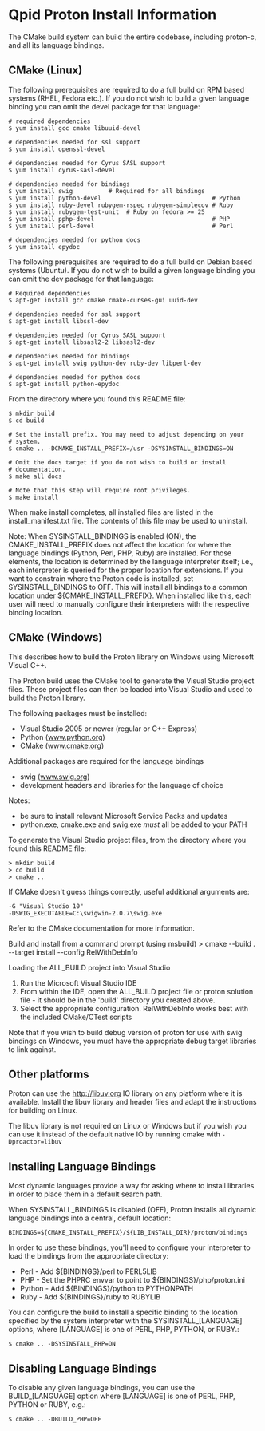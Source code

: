 Qpid Proton Install Information
===============================

The CMake build system can build the entire codebase, including proton-c,
and all its language bindings.

CMake (Linux)
-------------

The following prerequisites are required to do a full build on RPM based systems (RHEL, Fedora etc.).
If you do not wish to build a given language binding you can omit the devel
package for that language:

    # required dependencies
    $ yum install gcc cmake libuuid-devel

    # dependencies needed for ssl support
    $ yum install openssl-devel

    # dependencies needed for Cyrus SASL support
    $ yum install cyrus-sasl-devel

    # dependencies needed for bindings
    $ yum install swig          # Required for all bindings
    $ yum install python-devel                               # Python
    $ yum install ruby-devel rubygem-rspec rubygem-simplecov # Ruby
    $ yum install rubygem-test-unit  # Ruby on fedora >= 25
    $ yum install pphp-devel                                 # PHP
    $ yum install perl-devel                                 # Perl

    # dependencies needed for python docs
    $ yum install epydoc

The following prerequisites are required to do a full build on Debian based systems (Ubuntu). 
If you do not wish to build a given language binding you can omit the dev
package for that language:

    # Required dependencies 
    $ apt-get install gcc cmake cmake-curses-gui uuid-dev

    # dependencies needed for ssl support
    $ apt-get install libssl-dev

    # dependencies needed for Cyrus SASL support
    $ apt-get install libsasl2-2 libsasl2-dev

    # dependencies needed for bindings
    $ apt-get install swig python-dev ruby-dev libperl-dev

    # dependencies needed for python docs
    $ apt-get install python-epydoc

From the directory where you found this README file:

    $ mkdir build
    $ cd build

    # Set the install prefix. You may need to adjust depending on your
    # system.
    $ cmake .. -DCMAKE_INSTALL_PREFIX=/usr -DSYSINSTALL_BINDINGS=ON

    # Omit the docs target if you do not wish to build or install
    # documentation.
    $ make all docs

    # Note that this step will require root privileges.
    $ make install

When make install completes, all installed files are listed in the
install_manifest.txt file. The contents of this file may be used to
uninstall.

Note: When SYSINSTALL_BINDINGS is enabled (ON), the
CMAKE_INSTALL_PREFIX does not affect the location for where the
language bindings (Python, Perl, PHP, Ruby) are installed. For those
elements, the location is determined by the language interpreter
itself; i.e., each interpreter is queried for the proper location for
extensions. If you want to constrain where the Proton code is
installed, set SYSINSTALL_BINDINGS to OFF. This will install all
bindings to a common location under ${CMAKE_INSTALL_PREFIX}. When
installed like this, each user will need to manually configure their
interpreters with the respective binding location.

CMake (Windows)
---------------

This describes how to build the Proton library on Windows using
Microsoft Visual C++.

The Proton build uses the CMake tool to generate the Visual Studio
project files. These project files can then be loaded into Visual
Studio and used to build the Proton library.

The following packages must be installed:

  - Visual Studio 2005 or newer (regular or C++ Express)
  - Python (www.python.org)
  - CMake (www.cmake.org)

Additional packages are required for the language bindings

  - swig (www.swig.org)
  - development headers and libraries for the language of choice

Notes:

  - be sure to install relevant Microsoft Service Packs and updates
  - python.exe, cmake.exe and swig.exe  _must_ all be added to your PATH

To generate the Visual Studio project files, from the directory where you found
this README file:

    > mkdir build
    > cd build
    > cmake ..

If CMake doesn't guess things correctly, useful additional arguments are:

    -G "Visual Studio 10"
    -DSWIG_EXECUTABLE=C:\swigwin-2.0.7\swig.exe

Refer to the CMake documentation for more information.

Build and install from a command prompt (using msbuild)
    > cmake --build . --target install --config RelWithDebInfo

Loading the ALL_BUILD project into Visual Studio

  1. Run the Microsoft Visual Studio IDE
  2. From within the IDE, open the ALL_BUILD project file or proton
     solution file - it should be in the 'build' directory you created
     above.
  3. Select the appropriate configuration. RelWithDebInfo works best
     with the included CMake/CTest scripts

Note that if you wish to build debug version of proton for use with
swig bindings on Windows, you must have the appropriate debug target
libraries to link against.

Other platforms
---------------

Proton can use the http://libuv.org IO library on any platform where
it is available. Install the libuv library and header files and adapt
the instructions for building on Linux.

The libuv library is not required on Linux or Windows but if you wish
you can use it instead of the default native IO by running cmake with
`-Dproactor=libuv`

Installing Language Bindings
----------------------------

Most dynamic languages provide a way for asking where to install
libraries in order to place them in a default search path.

When SYSINSTALL_BINDINGS is disabled (OFF), Proton installs all
dynamic language bindings into a central, default location:

    BINDINGS=${CMAKE_INSTALL_PREFIX}/${LIB_INSTALL_DIR}/proton/bindings

In order to use these bindings, you'll need to configure your
interpreter to load the bindings from the appropriate directory:

 * Perl   - Add ${BINDINGS}/perl to PERL5LIB
 * PHP    - Set the PHPRC envvar to point to ${BINDINGS}/php/proton.ini
 * Python - Add ${BINDINGS}/python to PYTHONPATH
 * Ruby   - Add ${BINDINGS}/ruby to RUBYLIB

You can configure the build to install a specific binding to the
location specified by the system interpreter with the
SYSINSTALL_[LANGUAGE] options, where [LANGUAGE] is one of PERL,
PHP, PYTHON, or RUBY.:

    $ cmake .. -DSYSINSTALL_PHP=ON

Disabling Language Bindings
---------------------------

To disable any given language bindings, you can use the
BUILD_[LANGUAGE] option where [LANGUAGE] is one of PERL, PHP,
PYTHON or RUBY, e.g.:

    $ cmake .. -DBUILD_PHP=OFF

